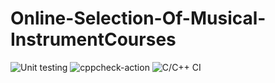 # Online-Selection-Of-Musical-InstrumentCourses
![Unit testing](https://github.com/stepin105197/Online-Selection-Of-Musical-InstrumentCourses/workflows/Unit%20testing/badge.svg)
![cppcheck-action](https://github.com/stepin105197/Online-Selection-Of-Musical-InstrumentCourses/workflows/cppcheck-action/badge.svg)
![C/C++ CI](https://github.com/stepin105197/Online-Selection-Of-Musical-InstrumentCourses/workflows/C/C++%20CI/badge.svg)
